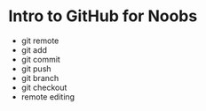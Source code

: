 # Intro to GitHub for Noobs
* git remote
* git add
* git commit
* git push
* git branch
* git checkout
* remote editing
